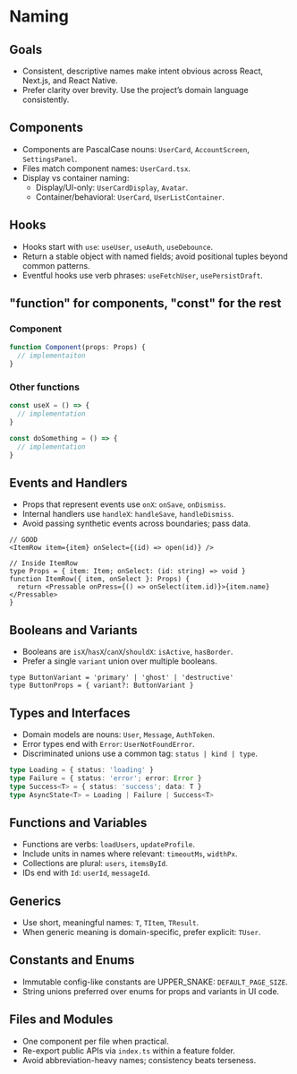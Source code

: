 # Naming

## Goals

* Consistent, descriptive names make intent obvious across React, Next.js, and React Native.
* Prefer clarity over brevity. Use the project’s domain language consistently.

## Components

* Components are PascalCase nouns: `UserCard`, `AccountScreen`, `SettingsPanel`.
* Files match component names: `UserCard.tsx`.
* Display vs container naming:
  * Display/UI-only: `UserCardDisplay`, `Avatar`.
  * Container/behavioral: `UserCard`, `UserListContainer`.

## Hooks

* Hooks start with `use`: `useUser`, `useAuth`, `useDebounce`.
* Return a stable object with named fields; avoid positional tuples beyond common patterns.
* Eventful hooks use verb phrases: `useFetchUser`, `usePersistDraft`.

## "function" for components, "const" for the rest

### Component

```typescript
function Component(props: Props) {
  // implementaiton
}
```

### Other functions

```typescript
const useX = () => {
  // implementation  
}

const doSomething = () => {
  // implementation
}
```

## Events and Handlers

* Props that represent events use `onX`: `onSave`, `onDismiss`.
* Internal handlers use `handleX`: `handleSave`, `handleDismiss`.
* Avoid passing synthetic events across boundaries; pass data.

```tsx
// GOOD
<ItemRow item={item} onSelect={(id) => open(id)} />

// Inside ItemRow
type Props = { item: Item; onSelect: (id: string) => void }
function ItemRow({ item, onSelect }: Props) {
  return <Pressable onPress={() => onSelect(item.id)}>{item.name}</Pressable>
}
```

## Booleans and Variants

* Booleans are `isX`/`hasX`/`canX`/`shouldX`: `isActive`, `hasBorder`.
* Prefer a single `variant` union over multiple booleans.

```tsx
type ButtonVariant = 'primary' | 'ghost' | 'destructive'
type ButtonProps = { variant?: ButtonVariant }
```

## Types and Interfaces

* Domain models are nouns: `User`, `Message`, `AuthToken`.
* Error types end with `Error`: `UserNotFoundError`.
* Discriminated unions use a common tag: `status | kind | type`.

```ts
type Loading = { status: 'loading' }
type Failure = { status: 'error'; error: Error }
type Success<T> = { status: 'success'; data: T }
type AsyncState<T> = Loading | Failure | Success<T>
```

## Functions and Variables

* Functions are verbs: `loadUsers`, `updateProfile`.
* Include units in names where relevant: `timeoutMs`, `widthPx`.
* Collections are plural: `users`, `itemsById`.
* IDs end with `Id`: `userId`, `messageId`.

## Generics

* Use short, meaningful names: `T`, `TItem`, `TResult`.
* When generic meaning is domain-specific, prefer explicit: `TUser`.

## Constants and Enums

* Immutable config-like constants are UPPER\_SNAKE: `DEFAULT_PAGE_SIZE`.
* String unions preferred over enums for props and variants in UI code.

## Files and Modules

* One component per file when practical.
* Re-export public APIs via `index.ts` within a feature folder.
* Avoid abbreviation-heavy names; consistency beats terseness.
